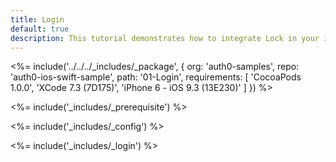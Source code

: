 ```yaml
---
title: Login
default: true
description: This tutorial demonstrates how to integrate Lock in your iOS Swift project in order to present a login screen.
---
```


<%= include('../../../_includes/_package', {
  org: 'auth0-samples',
  repo: 'auth0-ios-swift-sample',
  path: '01-Login',
  requirements: [
    'CocoaPods 1.0.0',
    'XCode 7.3 (7D175)',
    'iPhone 6 - iOS 9.3 (13E230)'
  ]
}) %>

<%= include('_includes/_prerequisite') %>

<%= include('_includes/_config') %>

<%= include('_includes/_login') %>